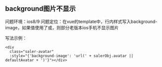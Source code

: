 ## background图片不显示

问题环境：ios8/9
问题定位：在vue的template中，行内样式写入background-image，如果值使用了或，则部分老版本ios手机不显示图片

写法示例：
```
<div
  class="saler-avatar"
  :style="{'background-image': 'url(' + salerObj.avatar || defaultAvatar + ')'}"></div>
```
